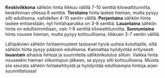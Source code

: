 **Keskiviikkona** sähkön hinta liikkuu välillä 7-10 senttiä kilowattitunnilta, keskihinnan ollessa 8 senttiä. **Torstaina** hinta laskee hieman, mutta pysyy silti edullisena, vaihdellen 4-10 sentin välillä. **Perjantaina** sähkön hinta laskee entisestään, nyt hintahaarukka on 3-8 senttiä. **Lauantaina** sähkön hinta on edullisimmillaan, vain 1-8 senttiä kilowattitunnilta. **Sunnuntaina** hinta nousee hieman, mutta pysyy kohtuullisena, liikkuen 3-7 sentin välillä. 

Lähipäivien sähkön hintaennusteet tarjoavat hyviä uutisia kuluttajille, sillä sähkön hinta pysyy pääosin edullisena. Kannattaa hyödyntää erityisesti **lauantain** alhaisia hintoja ja suunnitella sähkönkulutus silloin. Vaikka hinta nouseekin hieman viikonlopun jälkeen, se pysyy silti kohtuullisena. Muista siis seurata sähkön hintakehitystä ja hyödyntää edullisempia hintoja arjen suunnittelussa!